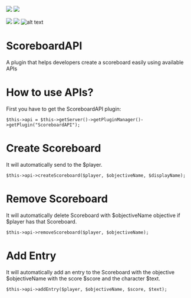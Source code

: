 [![](https://poggit.pmmp.io/shield.state/Scoreboard-API)](https://poggit.pmmp.io/p/Scoreboard-API)
<a href="https://poggit.pmmp.io/p/Scoreboard-API"><img src="https://poggit.pmmp.io/shield.state/Scoreboard-API"></a>

[![](https://poggit.pmmp.io/shield.api/Scoreboard-API)](https://poggit.pmmp.io/p/Scoreboard-API)
<a href="https://poggit.pmmp.io/p/Scoreboard-API"><img src="https://poggit.pmmp.io/shield.api/Scoreboard-API"></a>
![alt text](https://ibb.co/1zYWqFy)
# ScoreboardAPI
A plugin that helps developers create a scoreboard easily using available APIs
# How to use APIs?
 First you have to get the ScoreboardAPI plugin:
```
$this->api = $this->getServer()->getPluginManager()->getPlugin("ScoreboardAPI");
```
# Create Scoreboard
It will automatically send to the $player.
```
$this->api->createScoreboard($player, $objectiveName, $displayName);
```
# Remove Scoreboard
It will automatically delete Scoreboard with $objectiveName objective if $player has that Scoreboard.
```
$this->api->removeScoreboard($player, $objectiveName);
```
# Add Entry
It will automatically add an entry to the Scoreboard with the objective $objectiveName with the score $score and the character $text.
```
$this->api->addEntry($player, $objectiveName, $score, $text);
```
